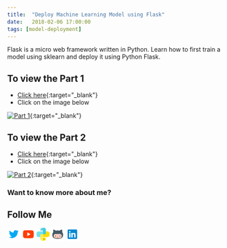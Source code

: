 ```yaml
---
title:  "Deploy Machine Learning Model using Flask"
date:   2018-02-06 17:00:00
tags: [model-deployment]
---
```


Flask is a micro web framework written in Python. Learn how to first train a model using sklearn and deploy it using Python Flask.


## To view the Part 1
* [Click here](https://youtu.be/FdlbsXe0p3M){:target="_blank"}
* Click on the image below

[![Part 1](http://img.youtube.com/vi/FdlbsXe0p3M/0.jpg)](http://www.youtube.com/watch?v=FdlbsXe0p3M){:target="_blank"} 


## To view the Part 2
* [Click here](https://youtu.be/zRPP1jpJANg){:target="_blank"}
* Click on the image below

[![Part 2](http://img.youtube.com/vi/zRPP1jpJANg/0.jpg)](http://www.youtube.com/watch?v=zRPP1jpJANg){:target="_blank"}


### Want to know more about me?
## Follow Me
<a href="https://twitter.com/_bhaveshbhatt" target="_blank"><img class="ai-subscribed-social-icon" src="/assets/images/tw.png" width="30"></a>
<a href="https://www.youtube.com/bhaveshbhatt8791/" target="_blank"><img class="ai-subscribed-social-icon" src="/assets/images/ytb.png" width="30"></a>
<a href="https://www.youtube.com/PythonTricks/" target="_blank"><img class="ai-subscribed-social-icon" src="/assets/images/python_logo.png" width="30"></a>
<a href="https://github.com/bhattbhavesh91" target="_blank"><img class="ai-subscribed-social-icon" src="/assets/images/gthb.png" width="30"></a>
<a href="https://www.linkedin.com/in/bhattbhavesh91/" target="_blank"><img class="ai-subscribed-social-icon" src="/assets/images/lnkdn.png" width="30"></a>
